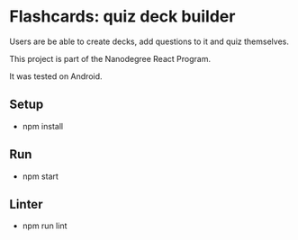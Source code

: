 # Flashcards: quiz deck builder

Users are be able to create decks, add questions to it and quiz themselves.

This project is part of the Nanodegree React Program.

It was tested on Android.

## Setup
 - npm install

## Run
 - npm start

## Linter
 - npm run lint
